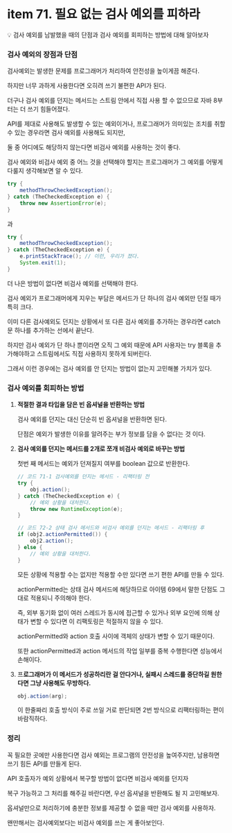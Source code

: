 # item 71. 필요 없는 검사 예외를 피하라

<aside>
💡 검사 예외를 남발했을 때의 단점과 검사 예외를 회피하는 방법에 대해 알아보자

</aside>

### 검사 예외의 장점과 단점

검사예외는 발생한 문제를 프로그래머가 처리하여 안전성을 높이게끔 해준다.

하지만 너무 과하게 사용한다면 오히려 쓰기 불편한 API가 된다.

더구나 검사 예외를 던지는 메서드는 스트림 안에서 직접 사용 할 수 없으므로 자바 8부터는 더 쓰기 힘들어졌다.

API를 제대로 사용해도 발생할 수 있는 예외이거나, 프로그래머가 의미있는 조치를 취할 수 있는 경우라면 검사 예외를 사용해도 되지만, 

둘 중 어디에도 해당하지 않는다면 비검사 예외를 사용하는 것이 좋다.

검사 예외와 비검사 예외 중 어느 것을 선택해야 할지는 프로그래머가 그 예외를 어떻게 다룰지 생각해보면 알 수 있다.

```java
try {
    methodThrowCheckedException();
} catch (TheCheckedException e) {
    throw new AssertionError(e);
}
```

과

```java
try {
    methodThrowCheckedException();
} catch (TheCheckedException e) {
    e.printStackTrace(); // 이런, 우리가 졌다.
    System.exit(1);
}
```

더 나은 방법이 없다면 비검사 예외를 선택해야 한다.

검사 예외가 프로그래머에게 지우는 부담은 메서드가 단 하나의 검사 예외만 던질 때가 특히 크다.

이미 다른 검사예외도 던지는 상황에서 또 다른 검사 예외를 추가하는 경우라면 catch문 하나를 추가하는 선에서 끝난다.

하지만 검사 예외가 단 하나 뿐이라면 오직 그 예외 때문에 API 사용자는 try 블록을 추가해야하고 스트림에서도 직접 사용하지 못하게 되버린다.

그래서 이런 경우에는 검사 예외를 안 던지는 방법이 없는지 고민해볼 가치가 있다.

### 검사 예외를 회피하는 방법

1. **적절한 결과 타입을 담은 빈 옵셔널을 반환하는 방법**
    
    검사 예외를 던지는 대신 단순히 빈 옵셔널을 반환하면 된다.
    
    단점은 예외가 발생한 이유를 알려주는 부가 정보를 담을 수 없다는 것 이다.
    

1. **검사 예외를 던지는 메서드를 2개로 쪼개 비검사 예외로 바꾸는 방법**
    
    첫번 째 메서드는 예외가 던져질지 여부를 boolean 값으로 반환한다.
    
    ```java
    // 코드 71-1 검사예외를 던지는 메서드 - 리팩터링 전
    try {
        obj.action();
    } catch (TheCheckedException e) {
        // 예외 상황을 대처한다.
        throw new RuntimeException(e);
    }
    
    // 코드 72-2 상태 검사 메서드와 비검사 예외를 던지는 메서드 - 리팩터링 후
    if (obj2.actionPermitted()) {
        obj2.action();
    } else {
        // 예외 상황을 대처한다.
    }
    ```
    
    모든 상황에 적용할 수는 없지만 적용할 수만 있다면 쓰기 편한 API를 만들 수 있다.
    
    actionPermitted는 상태 검사 메서드에 해당하므로 아이템 69에서 말한 단점도 그대로 적용되니 주의해야 한다.
    
    즉, 외부 동기화 없이 여러 스레드가 동시에 접근할 수 있거나 외부 요인에 의해 상태가 변할 수 있다면 이 리팩토링은 적절하지 않을 수 있다.
    
    actionPermitted와 action 호출 사이에 객체의 상태가 변할 수 있기 때문이다.
    
    또한 actionPermitted과 action 메서드의 작업 일부를 중복 수행한다면 성능에서 손해이다.
    
2. 프**로그래머가 이 메서드가 성공하리란 걸 안다거나, 실패시 스레드를 중단하길 원한다면 그냥 사용해도 무방하다.**
    
    ```java
    obj.action(arg);
    ```
    
    이 한줄짜리 호출 방식이 주로 쓰일 거로 판단되면 2번 방식으로 리팩터링하는 편이 바람직하다.
    

### 정리

꼭 필요한 곳에만 사용한다면 검사 예외는 프로그램의 안전성을 높여주지만, 남용하면 쓰기 힘든 API를 만들게 된다.

API 호출자가 예외 상황에서 복구할 방법이 없다면 비검사 예외를 던지자

복구 가능하고 그 처리를 해주길 바란다면, 우선 옵셔널을 반환해도 될 지 고민해보자.

옵셔널만으로 처리하기에 충분한 정보를 제공할 수 없을 때만 검사 예외를 사용하자.

왠만해서는 검사예외보다는 비검사 예외를 쓰는 게 좋아보인다.